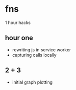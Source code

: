 # fns
1 hour hacks


## hour one

* rewriting js in service worker
* capturing calls locally

## 2 + 3

* initial graph plotting
